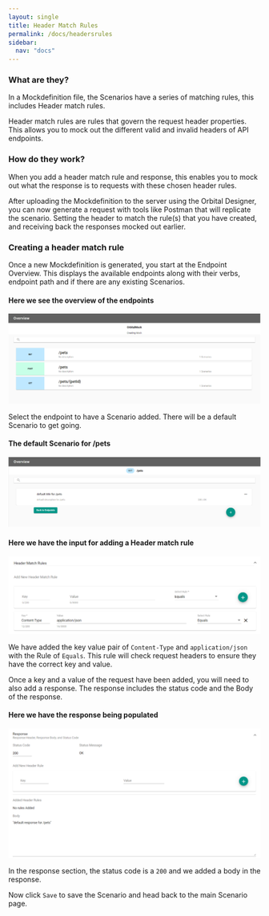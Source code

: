 ```yaml
---
layout: single
title: Header Match Rules
permalink: /docs/headersrules
sidebar:
  nav: "docs"
---
```


### What are they?

In a Mockdefinition file, the Scenarios have a series of matching rules, this includes Header match rules.

Header match rules are rules that govern the request header properties. This allows you to mock out the different
valid and invalid headers of API endpoints.

### How do they work?

When you add a header match rule and response, this enables you to mock out what the response is to requests with 
these chosen header rules.

After uploading the Mockdefinition to the server using the Orbital Designer, you can now generate a request with 
tools like Postman that will replicate the scenario. Setting the header to match the rule(s) that you have created,
and receiving back the responses mocked out earlier.

### Creating a header match rule

Once a new Mockdefinition is generated, you start at the Endpoint Overview. This displays the available endpoints
along with their verbs, endpoint path and if there are any existing Scenarios.

#### Here we see the overview of the endpoints

![Endpoint Overview](/Orbital-Docs/assets/images/orbital-ui/endpointoverview.png)

Select the endpoint to have a Scenario added. There will be a default Scenario to get going.

#### The default Scenario for /pets

![Scenario Overview](/Orbital-Docs/assets/images/orbital-ui/scenariooverview.png)

#### Here we have the input for adding a Header match rule

![Header Request Match - Request](/Orbital-Docs/assets/images/request-match-rules/addingheadermatchrule.png)

We have added the key value pair of ```Content-Type``` and ```application/json``` with the Rule of ```Equals```. This
rule will check request headers to ensure they have the correct key and value.

Once a key and a value of the request have been added, you will need to also add a response. The response includes
the status code and the Body of the response. 

#### Here we have the response being populated

![Header Request Match - Response](/Orbital-Docs/assets/images/request-match-rules/addingheadermatchruleresponse.png)

In the response section, the status code is a ```200``` and we added a body in the response.

Now click ```Save``` to save the Scenario and head back to the main Scenario page.

